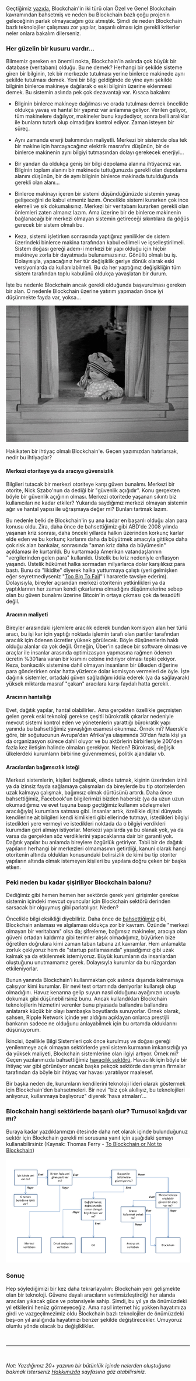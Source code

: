 Geçtiğimiz [yazıda](http://ademimerkezi.com/genel/2018/08/03/blockchain-her-derde-deva-mi.html), Blockchain'in iki türü olan Özel ve Genel Blockchain kavramından bahsetmiş ve neden bu Blockchain bazlı çoğu projenin geleceğinin parlak olmayacağını göz atmıştık. Şimdi de neden Blockchain bazlı teknolojiler çalışması zor yapılar, başarılı olması için gerekli kriterler neler onlara bakalım dilerseniz.

### Her güzelin bir kusuru vardır...

Bilmemiz gereken en önemli nokta, Blockchain'in aslında çok büyük bir database (veritabanı) olduğu. Bu ne demek? Herhangi bir şekilde sisteme giren bir bilginin, tek bir merkezde tutulması yerine binlerce makinede aynı şekilde tutulması demek. Yeni bir bilgi geldiğinde de yine aynı şekilde bilginin binlerce makineye dağılarak o eski bilginin üzerine eklenmesi demek. Bu sistemin aslında pek çok dezavantajı var. Kısaca bakalım: 

- Bilginin binlerce makineye dağılması ve orada tutulması demek öncelikle oldukça yavaş ve hantal bir yapınız var anlamına geliyor. Verilen geliyor, tüm makinelere dağılıyor, makineler bunu kaydediyor, sonra belli aralıklar ile bunların tutarlı olup olmadığını kontrol ediyor. Zaman isteyen bir süreç. 

- Aynı zamanda enerji bakımından maliyetli. Merkezi bir sistemde olsa tek bir makine için harcayacağınız elektrik masrafını düşünün, bir de binlerce makinenin aynı bilgiyi tutmasından dolayı gerekecek enerjiyi... 

- Bir yandan da oldukça geniş bir bilgi depolama alanına ihtiyacınız var. Bilginin toplam alanını bir makinede tuttuğunuzda gerekli olan depolama alanını düşünün, bir de aynı bilginin binlerce makinada tutulduğunda gerekli olan alanı... 

- Binlerce makinayı içeren bir sistemi düşündüğünüzde sistemin yavaş gelişeceğini de kabul etmeniz lazım. Öncelikle sistemi kurarken çok ince elemeli ve sık dokumalısınız. Merkezi bir veritabanı kurarken gerekli olan önlemleri zaten almanız lazım. Ama üzerine bir de binlerce makinenin bağlanacağı bir merkezi olmayan sistemin getireceği sıkıntılara da göğüs gerecek bir sistem olmalı bu. 

- Keza, sistemi işletirken sonrasında yaptığınız yenilikler de sistem üzerindeki binlerce makina tarafından kabul edilmeli ve içselleştirilmeli. Sistem doğası gereği adem-i merkezi bir yapı olduğu için hiçbir makineye zorla bir dayatmada bulunamazsınız. Gönüllü olmalı bu iş. Dolayısıyla, yapacağınız her tür değişiklik geriye dönük olarak eski versiyonlarda da kullanılabilmeli. Bu da her yaptığınız değişikliğin tüm sistem tarafından toplu kabulünü oldukça yavaşlatan bir durum. 

İşte bu nedenle Blockchain ancak gerekli olduğunda başvurulması gereken bir alan. O nedenle Blockchain üzerine yatırım yapmadan önce iyi düşünmekte fayda var, yoksa... 

![throwing-money-away.gif](/assets/throwing-money-away.gif)

Hakikaten bir ihtiyaç olmalı Blockchain'e. Geçen yazımızdan hatırlarsak, nedir bu ihtiyaçlar?

#### Merkezi otoriteye ya da aracıya güvensizlik

Bilgileri tutacak bir merkezi otoriteye karşı güven bunalımı. Merkezi bir otorite, Nick Szabo'nun da dediği bir "güvenlik açığıdır". Konu gerçekten böyle bir güvenlik açığının olması. Merkezi otoritede yaşanan sıkıntı biz kullanıcıları ne kadar etkiler? Yukarıda saydığımız merkezi olmayan sistemin ağır ve hantal yapısı ile uğraşmaya değer mi? Bunları tartmak lazım. 

Bu nedenle belki de Blockchain'in şu ana kadar en başarılı olduğu alan para konusu oldu. Zira, daha önce de bahsettiğimiz gibi ABD'de 2008 yılında yaşanan kriz sonrası, daha önceki yıllarda halkın üzerinden korkunç karlar elde eden ve bu korkunç karlarını daha da büyütmek amacıyla gittikçe daha çok risk alan bankalar, sonrasında "aman kriz daha da büyümesin" açıklaması ile kurtarıldı.  Bu kurtarmada Amerikan vatandaşlarının "vergilerinden gelen para" kullanıldı. Üstelik bu kriz nedeniyle enflasyon yaşandı. Üstelik hükümet halka sormadan milyarlarca dolar karşılıksız para bastı. Bunu da "likidite" diyerek halka yutturmaya çalıştı (yeri gelmişken eğer seyretmediyseniz "[Too Big To Fail](https://www.imdb.com/title/tt1742683/)"'i hararetle tavsiye ederim). Dolayısıyla, bireyler açısından merkezi otoritenin yetkinlikleri ya da yaptıklarının her zaman kendi çıkarlarına olmadığını düşünmelerine sebep olan bu güven bunalımı üzerine Bitcoin'in ortaya çıkması çok da tesadüfi değil. 

#### Aracının maliyeti

Bireyler arasındaki işlemlere aracılık ederek bundan komisyon alan her türlü aracı, bu işi kar için yaptığı noktada işlemin tarafı olan partiler tarafından aracılık için ödenen ücretler yüksek görülecek. Böyle düşünenlerin haklı olduğu alanlar da yok değil. Örneğin, Über'in sadece bir software olması ve araçlar ile insanlar arasında optimizasyon yapmasına rağmen ödenen ücretin %30'lara varan bir kısmını cebine indiriyor olması tepki çekiyor. Keza, bankacılık sistemine dahil olmayan insanların bir ülkeden diğerine para gönderirken onlar hatta yüzlerce dolar komisyon vermeleri de öyle. İşte dağınık sistemler, ortadaki güven sağladığını iddia ederek (ya da sağlayarak) yüksek miktarda masraf "çakan" aracılara karşı faydalı hatta gerekli.. 

#### Aracının hantallığı

Evet, dağıtık yapılar, hantal olabilirler.. Ama gerçekten özellikle geçmişten gelen gerek eski teknoloji gerekse çeşitli bürokratik çıkarlar nedeniyle mevcut sistemi kontrol eden ve yönetenlerin yarattığı bürokratik yapı yanında bu bahsettiğimiz yavaşlığın esamesi okunmaz. Örnek mi? Maersk'e göre, bir soğutucunun Avrupa'dan Afrika'ya ulaşımında 30'dan fazla kişi ya da organizasyon sürece dahil oluyor ve bu aktörlerin birbirleriyle 200'den fazla kez iletişim halinde olmaları gerekiyor. Neden? Bürokrasi, değişik ülkelerdeki kurumların birbirine güvenmemesi, politik ajandalar vb. 

#### Aracılardan bağımsızlık isteği

Merkezi sistemlerin, kişileri bağlamak, elinde tutmak, kişinin üzerinden izinli ya da izinsiz fayda sağlamaya çalışmaları da bireylerde bu tip otoritelerden uzak kalmaya çalışmak, bağımsız olmak dürtüsünü artırdı. Daha önce bahsettiğimiz, Facebook'un bilgilerimizi bizden habersiz (ya da uzun uzun okumadığımız ve evet tuşuna basıp geçtiğimiz kullanım sözleşmeleri aracılığıyla) kurumlara satması gibi. İnsanlar artık, özellikle dijital dünyada kendilerine ait bilgileri kendi kimlikleri gibi ellerinde tutmayı, istedikleri bilgiyi istedikleri yere vermeyi ve istedikleri noktada da o bilgiyi verdikleri kurumdan geri almayı istiyorlar. Merkezi yapılarda ya bu olanak yok, ya da varsa da gerçekten söz verdiklerini yapacaklarına dair bir garanti yok. Dağıtık yapılar bu anlamda bireylere özgürlük getiriyor. Tabii bir de dağıtık yapıların herhangi bir merkezleri olmamasının getirdiği, kanuni olarak hangi otoritenin altında oldukları konusundaki belirsizlik de kimi bu tip otoriter yapıların altında olmak istemeyen kişileri bu yapılara doğru çeken bir başka etken.  

### Peki neden bu kadar şişiriliyor Blockchain balonu?

Dediğimiz gibi hemen hemen her sektörde gerek yeni girişimler gerekse sistemin içindeki mevcut oyuncular için Blockchain sektörü derinden sarsacak bir olguymuş gibi parlatılıyor. Neden?

Öncelikle bilgi eksikliği diyebiliriz. Daha önce de [bahsettiğimiz](http://ademimerkezi.com/genel/2018/03/02/Sahi-nedir-bu-blockchain-allah-askina.html) gibi, Blockchain anlaması ve algılaması oldukça zor bir kavram. Özünde "merkezi olmayan bir veritabanı" olsa da; şifreleme, bağımsız makineler, aracıya olan güveni ortadan kaldırma gibi terimler alışık olmadığımız, büyürken bize öğretilen doğrulara kimi zaman taban tabana zıt kavramlar. Hem anlamakta zorluk çekiyoruz hem de "startup patlamasında" yaşadğımız gibi uzak kalmak ya da etkilenmek istemiyoruz. Büyük kurumların da insanlardan oluştuğunu unutmamamız gerek. Dolayısıyla kurumlar da bu rüzgardan etkileniyorlar. 

Bunun yanında Blockchain'i kullanmaktan çok aslında dışarıda kalmamaya çalışıyor kimi kurumlar. Bir nevi test ortamında deniyorlar kullanışlı olup olmadığını. Havuz kenarına gelip suyun nasıl olduğunu ayağınızın ucuyla dokumak gibi düşünebilirsiniz bunu.  Ancak kullandıkları Blockchain teknolojilerin hizmetini verenler bunu piyasada ballandıra ballandıra anlatarak küçük bir olayı bambaşka boyutlarda sunuyorlar. Örnek olarak, şahsen, Ripple Network içinde yer aldığını açıklayan onlarca prestijli bankanın sadece ne olduğunu anlayabilmek için bu ortamda olduklarını düşünüyorum.  

İkincisi, özellikle Bilgi Sistemleri çok önce kurulmuş ve doğası gereği yenilenmeye açık olmayan sektörlerde yeni sistem kurmanın imkansızlığı ya da yüksek maliyeti, Blockchain sistemlerine olan ilgiyi artıyor. Örnek mi? Geçen yazılarımızda bahsettiğimiz [havacılık sektörü](http://ademimerkezi.com/genel/2018/07/06/seyahat-icin-blockchain.html). Havacılık için böyle bir ihtiyaç var gibi görünüyor ancak başka pekçok sektörde danışman firmalar tarafından da böyle bir ihtiyaç var havası yaratılıyor maalesef. 

Bir başka neden de, kurumların kendilerini teknoloji lideri olarak göstermek için Blockchain'den bahsetmeleri. Bir nevi "biz çok akıllıyız, bu teknolojileri anlıyoruz, kullanmaya başlıyoruz" diyerek 'hava atmaları'...


### Blockchain hangi sektörlerde başarılı olur? Turnusol kağıdı var mı?

Buraya kadar yazdıklarımızın ötesinde daha net olarak içinde bulunduğunuz sektör için Blockchain gerekli mi sorusuna yanıt için aşağıdaki şemayı kullanabilirsiniz (Kaynak: Thomas Ferry - [To Blockchain or Not to Blockchain](https://medium.com/causys/to-blockchain-or-not-to-blockchain-aed05bf08150))

![blockchain-scheme-800.png](/assets/blockchain-scheme-800.png) 

### Sonuç

Hep söylediğimizi bir kez daha tekrarlayalım: Blockchain yeni gelişmekte olan bir teknoloji. Güvene dayalı aracıların verimsizleştirdiği her alanda aracıları yıkacak güce ve potansiyele sahip. Şimdi, bu yıl ya da önümüzdeki yıl etkilerini henüz görmeyeceğiz. Ama nasıl internet hiç yokken hayatımıza girdi ve vazgeçilmezimiz oldu Blockchain bazlı teknolojiler de önümüzdeki beş-on yıl aralığında hayatımızı benzer şekilde değiştirecekler. Umuyoruz olumlu yönde olacak bu değişiklikler. 

&nbsp;



---


&nbsp;


*Not: Yazdığımız 20+ yazının bir bütünlük içinde nelerden oluştuğuna bakmak isterseniz [Hakkımızda](http://ademimerkezi.com/about/) sayfasına göz atabilirsiniz.* 
